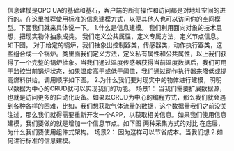 信息建模是OPC UA的基础和基石，客户端的所有操作和访问都是对地址空间的进行的。在这里推荐使用标准的信息建模方式，以便其他人也可以访问你的空间模型。下面我们就来具体说一下。
1.什么是信息建模。
我们利用面向对象的技术思想，把现实物体抽象成类。
我们定义公共属性，定义专属方法，定义节点信息。如下图。
对于给定的锅炉，我们抽象出控制器类，传感器类，动作执行器类，这些组合成一个锅炉。类里面我们定义方法，定义私有属性和公共属性，以上我们获得了一个完整的锅炉抽象。当我们通过温度传感器获得当前温度数据后，我们可用于监控当前锅炉状态，如果温度高于或低于阈值，我们通过动作执行器来降低或提高燃料供给。调用顺序如下图。
2.为什么我们要对现实中的物体进行建模，明明以数据为中心的CRUD就可以实现我们的功能。
场景1：
当我们需要扩展数据源，也就是访问更多的自动化设备。如果以CRUD为中心的编程方式，那么我们就会遇到各种各样的困难，比如，我们想获取气体流量的数据，这个数据量我们之前没关注过，那么我们就得需要重新开发一个APP，以获取相关信息。如果我们使用信息建模，我们要做的就是增加一个信息节点。如下图
两种采集方式的对比
在底层，为什么我们要使用组件式架构。
场景2：
因为这样可以节省成本。当我们想
2.如何进行标准的信息建模。

<!--stackedit_data:
eyJoaXN0b3J5IjpbODYxMjc1NTE2LC0xMzc5NDUxMDQ4XX0=
-->